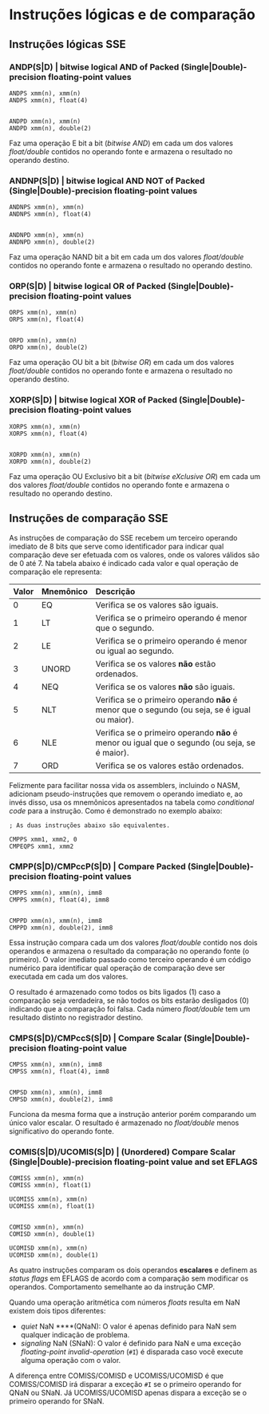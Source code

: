 # Instruções lógicas e de comparação

## Instruções lógicas SSE

### ANDP\(S\|D\) \| bitwise logical AND of Packed \(Single\|Double\)-precision floating-point values

```text
ANDPS xmm(n), xmm(n)
ANDPS xmm(n), float(4)


ANDPD xmm(n), xmm(n)
ANDPD xmm(n), double(2)
```

Faz uma operação E bit a bit \(_bitwise AND_\) em cada um dos valores _float/double_ contidos no operando fonte e armazena o resultado no operando destino.

### ANDNP\(S\|D\) \| bitwise logical AND NOT of Packed \(Single\|Double\)-precision floating-point values

```text
ANDNPS xmm(n), xmm(n)
ANDNPS xmm(n), float(4)


ANDNPD xmm(n), xmm(n)
ANDNPD xmm(n), double(2)
```

Faz uma operação NAND bit a bit em cada um dos valores _float/double_ contidos no operando fonte e armazena o resultado no operando destino.

### ORP\(S\|D\) \| bitwise logical OR of Packed \(Single\|Double\)-precision floating-point values

```text
ORPS xmm(n), xmm(n)
ORPS xmm(n), float(4)


ORPD xmm(n), xmm(n)
ORPD xmm(n), double(2)
```

Faz uma operação OU bit a bit \(_bitwise OR_\) em cada um dos valores _float/double_ contidos no operando fonte e armazena o resultado no operando destino.

### XORP\(S\|D\) \| bitwise logical XOR of Packed \(Single\|Double\)-precision floating-point values

```text
XORPS xmm(n), xmm(n)
XORPS xmm(n), float(4)


XORPD xmm(n), xmm(n)
XORPD xmm(n), double(2)
```

Faz uma operação OU Exclusivo bit a bit \(_bitwise eXclusive OR_\) em cada um dos valores _float/double_ contidos no operando fonte e armazena o resultado no operando destino.

## Instruções de comparação SSE

As instruções de comparação do SSE recebem um terceiro operando imediato de 8 bits que serve como identificador para indicar qual comparação deve ser efetuada com os valores, onde os valores válidos são de 0 até 7. Na tabela abaixo é indicado cada valor e qual operação de comparação ele representa:

| Valor | Mnemônico | Descrição |
| :--- | :--- | :--- |
| 0 | EQ | Verifica se os valores são iguais. |
| 1 | LT | Verifica se o primeiro operando é menor que o segundo. |
| 2 | LE | Verifica se o primeiro operando é menor ou igual ao segundo. |
| 3 | UNORD | Verifica se os valores **não** estão ordenados. |
| 4 | NEQ | Verifica se os valores **não** são iguais. |
| 5 | NLT | Verifica se o primeiro operando **não** é menor que o segundo \(ou seja, se é igual ou maior\). |
| 6 | NLE | Verifica se o primeiro operando **não** é menor ou igual que o segundo \(ou seja, se é maior\). |
| 7 | ORD | Verifica se os valores estão ordenados. |

Felizmente para facilitar nossa vida os assemblers, incluindo o NASM, adicionam pseudo-instruções que removem o operando imediato e, ao invés disso, usa os mnemônicos apresentados na tabela como _conditional code_ para a instrução. Como é demonstrado no exemplo abaixo:

```text
; As duas instruções abaixo são equivalentes.

CMPPS xmm1, xmm2, 0
CMPEQPS xmm1, xmm2
```

### CMPP\(S\|D\)/CMPccP\(S\|D\) \| Compare Packed \(Single\|Double\)-precision floating-point values

```text
CMPPS xmm(n), xmm(n), imm8
CMPPS xmm(n), float(4), imm8


CMPPD xmm(n), xmm(n), imm8
CMPPD xmm(n), double(2), imm8
```

Essa instrução compara cada um dos valores _float/double_ contido nos dois operandos e armazena o resultado da comparação no operando fonte \(o primeiro\). O valor imediato passado como terceiro operando é um código numérico para identificar qual operação de comparação deve ser executada em cada um dos valores.

O resultado é armazenado como todos os bits ligados \(1\) caso a comparação seja verdadeira, se não todos os bits estarão desligados \(0\) indicando que a comparação foi falsa. Cada número _float/double_ tem um resultado distinto no registrador destino.

### CMPS\(S\|D\)/CMPccS\(S\|D\) \| Compare Scalar \(Single\|Double\)-precision floating-point value

```text
CMPSS xmm(n), xmm(n), imm8
CMPSS xmm(n), float(4), imm8


CMPSD xmm(n), xmm(n), imm8
CMPSD xmm(n), double(2), imm8
```

Funciona da mesma forma que a instrução anterior porém comparando um único valor escalar. O resultado é armazenado no _float/double_ menos significativo do operando fonte.

### COMIS\(S\|D\)/UCOMIS\(S\|D\) \| \(Unordered\) Compare Scalar \(Single\|Double\)-precision floating-point value and set EFLAGS

```text
COMISS xmm(n), xmm(n)
COMISS xmm(n), float(1)

UCOMISS xmm(n), xmm(n)
UCOMISS xmm(n), float(1)


COMISD xmm(n), xmm(n)
COMISD xmm(n), double(1)

UCOMISD xmm(n), xmm(n)
UCOMISD xmm(n), double(1)
```

As quatro instruções comparam os dois operandos **escalares** e definem as _status flags_ em EFLAGS de acordo com a comparação sem modificar os operandos. Comportamento semelhante ao da instrução CMP.

Quando uma operação aritmética com números _floats_ resulta em NaN existem dois tipos diferentes:

* _quiet_ NaN ****\(QNaN\): O valor é apenas definido para NaN sem qualquer indicação de problema.
* _signaling_ NaN \(SNaN\): O valor é definido para NaN e uma exceção _floating-point invalid-operation_ \(`#I`\) é disparada caso você execute alguma operação com o valor.

A diferença entre COMISS/COMISD e UCOMISS/UCOMISD é que COMISS/COMISD irá disparar a exceção `#I` se o primeiro operando for QNaN ou SNaN. Já UCOMISS/UCOMISD apenas dispara a exceção se o primeiro operando for SNaN.

